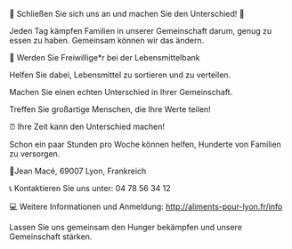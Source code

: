 📢 Schließen Sie sich uns an und machen Sie den Unterschied! 🍎

Jeden Tag kämpfen Familien in unserer Gemeinschaft darum, genug zu essen zu haben. Gemeinsam können wir das ändern.

💛 Werden Sie Freiwillige*r bei der Lebensmittelbank

Helfen Sie dabei, Lebensmittel zu sortieren und zu verteilen.

Machen Sie einen echten Unterschied in Ihrer Gemeinschaft.

Treffen Sie großartige Menschen, die Ihre Werte teilen!

⏰ Ihre Zeit kann den Unterschied machen!

Schon ein paar Stunden pro Woche können helfen, Hunderte von Familien zu versorgen.

📍Jean Macé, 69007 Lyon, Frankreich

📞 Kontaktieren Sie uns unter: 04 78 56 34 12

💻 Weitere Informationen und Anmeldung: http://aliments-pour-lyon.fr/info

Lassen Sie uns gemeinsam den Hunger bekämpfen und unsere Gemeinschaft stärken.
